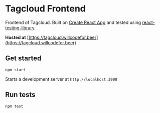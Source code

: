 # Tagcloud Frontend

Frontend of Tagcloud. Built on [Create React
App](https://facebook.github.io/create-react-app/) and tested using
[react-testing-library](https://github.com/kentcdodds/react-testing-library).

**Hosted at** [https://tagcloud.willcodefor.beer](https://tagcloud.willcodefor.beer)

## Get started

```
npm start
```

Starts a development server at `http://localhost:3000`

## Run tests

```
npm test
```

